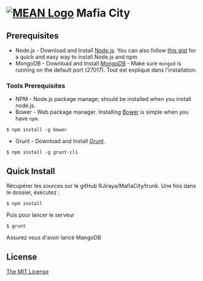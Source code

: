 # [![MEAN Logo](http://www.mean.io/img/logos/meanlogo.png)](http://mean.io/) Mafia City


## Prerequisites
* Node.js - Download and Install [Node.js](http://www.nodejs.org/download/). You can also follow [this gist](https://gist.github.com/isaacs/579814) for a quick and easy way to install Node.js and npm
* MongoDB - Download and Install [MongoDB](http://docs.mongodb.org/manual/installation/) - Make sure `mongod` is running on the default port (27017). Tout est expliqué dans l'installation.

### Tools Prerequisites
* NPM - Node.js package manage; should be installed when you install node.js.
* Bower - Web package manager. Installing [Bower](http://bower.io/) is simple when you have `npm`:

```
$ npm install -g bower
```

* Grunt - Download and Install [Grunt](http://gruntjs.com). 

```
$ npm install -g grunt-cli
```


## Quick Install
  Récupérer les sources sur le gitHub RJiraya/MafiaCity/trunk.
  Une fois dans le dossier, éxécutez : 
  
  ```
  $ npm install
  ```
  
  Puis pour lancer le serveur
  
  ```
  $ grunt
  ```

  Assurez vous d'avoir lancé MangoDB
  
  
  
  
## License
[The MIT License](http://opensource.org/licenses/MIT)
